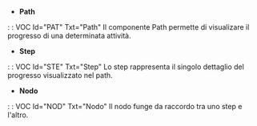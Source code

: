 - **Path**

 :  : VOC Id="PAT" Txt="Path"
Il componente Path permette di visualizare il progresso di una determinata attività.

- **Step**

 :  : VOC Id="STE" Txt="Step"
Lo step rappresenta il singolo dettaglio del progresso visualizzato nel path.

- **Nodo**

 :  : VOC Id="NOD" Txt="Nodo"
Il nodo funge da raccordo tra uno step e l'altro.

